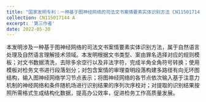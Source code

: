 ```yaml
---
title: "国家发明专利：一种基于图神经网络的司法文书案情要素实体识别方法 CN115017144 A"
collection: CN115017144 A
excerpt: '第三作者'
date: 2022-05-30
---
```


本发明涉及一种基于图神经网络的司法文书案情要素实体识别方法，属于自然语言处理及自然语言理解技术领域。本发明根据文书类型、案由罪名选择对应的规则模板；对文书数据清洗，去除多余空行以及非法字符，完成半角全角符号转换；使用模板对检务文书进行段落划分；对包含案情的审理查明段落构建多路径有向无环图结构，输入图神经网络学习节点表示；将图神经网络的各节点依次输入基于注意力机制的神经网络和条件随机场进行识别结果的序列次序校对；对提取的识别结果按照所需格式生成结构化数据，提高办公效率，促进检务工作高质量发展。
